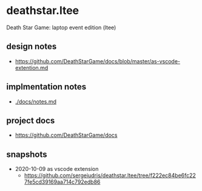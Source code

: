 # deathstar.ltee
Death Star Game: laptop event edition (ltee)

## design notes

- https://github.com/DeathStarGame/docs/blob/master/as-vscode-extention.md

## implmentation notes

- [./docs/notes.md](./docs/notes.md)

## project docs

- https://github.com/DeathStarGame/docs

## snapshots

- 2020-10-09 as vscode extension 
  - https://github.com/sergeiudris/deathstar.ltee/tree/f222ec84be6fc227fe5cd39169aa714c792edb86